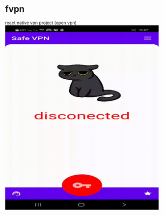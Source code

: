 # fvpn
react native vpn project (open vpn)
<img src="https://github.com/fploit/fvpn/blob/main/fvpn.gif" width="500" height="600">
